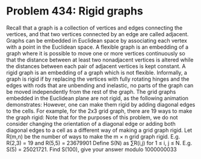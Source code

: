 # Problem 434: Rigid graphs
Recall that a graph is a collection of vertices and edges connecting the
vertices, and that two vertices connected by an edge are called
adjacent. Graphs can be embedded in Euclidean space by associating each
vertex with a point in the Euclidean space. A flexible graph is an
embedding of a graph where it is possible to move one or more vertices
continuously so that the distance between at least two nonadjacent
vertices is altered while the distances between each pair of adjacent
vertices is kept constant. A rigid graph is an embedding of a graph
which is not flexible. Informally, a graph is rigid if by replacing the
vertices with fully rotating hinges and the edges with rods that are
unbending and inelastic, no parts of the graph can be moved
independently from the rest of the graph. The grid graphs embedded in
the Euclidean plane are not rigid, as the following animation
demonstrates: However, one can make them rigid by adding diagonal edges
to the cells. For example, for the 2x3 grid graph, there are 19 ways to
make the graph rigid: Note that for the purposes of this problem, we do
not consider changing the orientation of a diagonal edge or adding both
diagonal edges to a cell as a different way of making a grid graph
rigid. Let R(m,n) be the number of ways to make the m × n grid graph
rigid. E.g. R(2,3) = 19 and R(5,5) = 23679901 Define S(N) as ∑R(i,j) for
1 ≤ i, j ≤ N. E.g. S(5) = 25021721. Find S(100), give your answer modulo
1000000033
